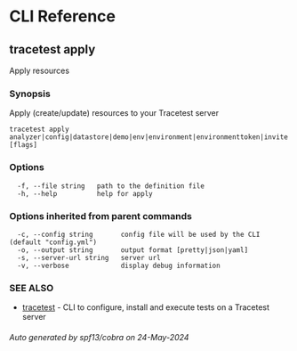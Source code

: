# CLI Reference
## tracetest apply

Apply resources

### Synopsis

Apply (create/update) resources to your Tracetest server

```
tracetest apply analyzer|config|datastore|demo|env|environment|environmenttoken|invite|organization|pollingprofile|test|testrunner|testsuite|variableset [flags]
```

### Options

```
  -f, --file string   path to the definition file
  -h, --help          help for apply
```

### Options inherited from parent commands

```
  -c, --config string       config file will be used by the CLI (default "config.yml")
  -o, --output string       output format [pretty|json|yaml]
  -s, --server-url string   server url
  -v, --verbose             display debug information
```

### SEE ALSO

* [tracetest](tracetest.md)	 - CLI to configure, install and execute tests on a Tracetest server

###### Auto generated by spf13/cobra on 24-May-2024
